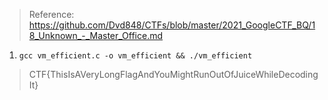 > Reference: https://github.com/Dvd848/CTFs/blob/master/2021_GoogleCTF_BQ/18_Unknown_-_Master_Office.md

1. `gcc vm_efficient.c -o vm_efficient && ./vm_efficient`

> CTF{ThisIsAVeryLongFlagAndYouMightRunOutOfJuiceWhileDecodingIt}

